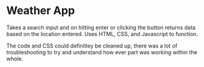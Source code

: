 # Weather App

Takes a search input and on hitting enter or clicking the button returns data based on the location entered.
Uses HTML, CSS, and Javascript to function.

The code and CSS could definitley be cleaned up, there was a lot of troubleshooting to try and understand how ever part was working within the whole.